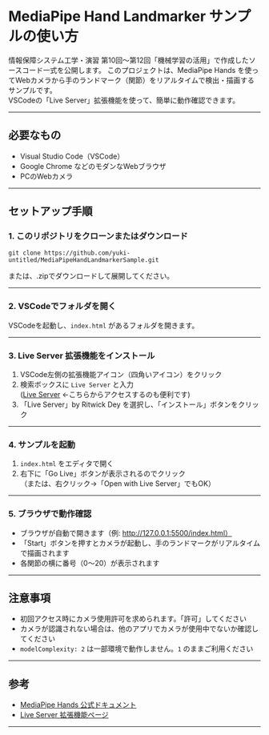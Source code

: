 # MediaPipe Hand Landmarker サンプルの使い方

情報保障システム工学・演習 第10回〜第12回「機械学習の活用」で作成したソースコード一式を公開します。
このプロジェクトは、MediaPipe Hands を使ってWebカメラから手のランドマーク（関節）をリアルタイムで検出・描画するサンプルです。  
VSCodeの「Live Server」拡張機能を使って、簡単に動作確認できます。

---

## 必要なもの

- Visual Studio Code（VSCode）
- Google Chrome などのモダンなWebブラウザ
- PCのWebカメラ

---

## セットアップ手順

### 1. このリポジトリをクローンまたはダウンロード

```
git clone https://github.com/yuki-untitled/MediaPipeHandLandmarkerSample.git
```
または、.zipでダウンロードして展開してください。

---

### 2. VSCodeでフォルダを開く

VSCodeを起動し、`index.html` があるフォルダを開きます。

---

### 3. Live Server 拡張機能をインストール

1. VSCode左側の拡張機能アイコン（四角いアイコン）をクリック
2. 検索ボックスに `Live Server` と入力  
   ([Live Server](https://marketplace.visualstudio.com/items?itemName=ritwickdey.LiveServer) ←こちらからアクセスするのも便利です)
3. 「Live Server」by Ritwick Dey を選択し、「インストール」ボタンをクリック

---

### 4. サンプルを起動

1. `index.html` をエディタで開く
2. 右下に「Go Live」ボタンが表示されるのでクリック  
   （または、右クリック→「Open with Live Server」でもOK）

---

### 5. ブラウザで動作確認

- ブラウザが自動で開きます（例: http://127.0.0.1:5500/index.html）
- 「Start」ボタンを押すとカメラが起動し、手のランドマークがリアルタイムで描画されます
- 各関節の横に番号（0〜20）が表示されます

---

## 注意事項

- 初回アクセス時にカメラ使用許可を求められます。「許可」してください
- カメラが認識されない場合は、他のアプリでカメラが使用中でないか確認してください
- `modelComplexity: 2` は一部環境で動作しません。`1` のままご利用ください

---

## 参考

- [MediaPipe Hands 公式ドキュメント](https://google.github.io/mediapipe/solutions/hands.html)
- [Live Server 拡張機能ページ](https://marketplace.visualstudio.com/items?itemName=ritwickdey.LiveServer)

---